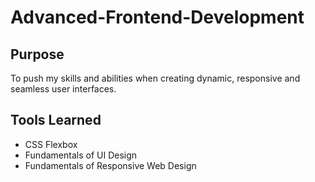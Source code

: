 # Advanced-Frontend-Development

## Purpose

To push my skills and abilities when creating dynamic, responsive and seamless user interfaces.

## Tools Learned

- CSS Flexbox
- Fundamentals of UI Design
- Fundamentals of Responsive Web Design